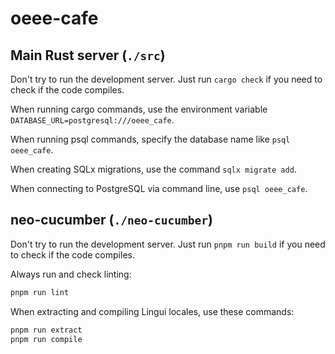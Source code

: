 # oeee-cafe

## Main Rust server (`./src`)

Don't try to run the development server. Just run `cargo check` if you need to check if the code compiles.

When running cargo commands, use the environment variable `DATABASE_URL=postgresql:///oeee_cafe`.

When running psql commands, specify the database name like `psql oeee_cafe`.

When creating SQLx migrations, use the command `sqlx migrate add`.

When connecting to PostgreSQL via command line, use `psql oeee_cafe`.

## neo-cucumber (`./neo-cucumber`)

Don't try to run the development server. Just run `pnpm run build` if you need to check if the code compiles.

Always run and check linting:

```bash
pnpm run lint
```

When extracting and compiling Lingui locales, use these commands:

```bash
pnpm run extract
pnpm run compile
```
